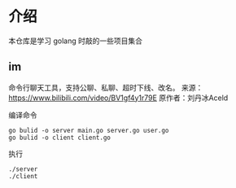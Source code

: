 # 介绍

本仓库是学习 golang 时敲的一些项目集合

## im
命令行聊天工具，支持公聊、私聊、超时下线、改名。
来源：https://www.bilibili.com/video/BV1gf4y1r79E
 原作者：刘丹冰Aceld

编译命令
```shell
go bulid -o server main.go server.go user.go
go bulid -o client client.go
```
执行
```shell
./server
./client
```
